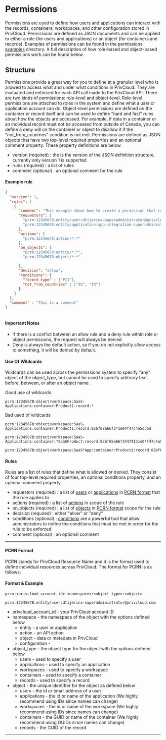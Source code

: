 # Permissions
Permissions are used to define how users and applications can interact with the records, containers, workspaces, and other
configuration stored in PrivCloud. Permissions are defined as JSON documents and can be applied to either a role 
(for users and applications) or an object (for containers and records). Examples of permissions can be found in the 
permissions  [examples](examples/permissions) directory.  A full description of how role-based and object-based permissions work can be 
found below.

## Structure
Permissions provide a great way for you to define at a granular level who is allowed to access what and under what conditions in PrivCloud.
They are evaluated and enforced for each API call made to the PrivCloud API. There are two kinds of permissions: role-level and object-level. 
Role-level permissions are attached to roles in the system and define what a user or application account can do. Object-level 
permissions are defined on the container or record itself and can be used to define "hard and fast" rules about how the 
objects are accessed. For example, if data in a container or an individual record must not be accessed from outside of Canada, you
can define a deny will on the container or object to disallow it if the "not_from_countries" condition is not met. 
Permissions are defined as JSON  objects that have two top-level required properties and an optional comment 
property. These property definitions are below.

  * version (required) : the is the version of the JSON definition structure, currently only version 1 is supported
  * rules (required) : a list of rules 
  * comment (optional) : an optional comment for the rule

#### Example rule
```json
{
  "version": 1,
  "rules": [
    {
      "comment": "This example shows how to create a permission that can be used to grant super-administrative privileges over the entire instance. In this case, this permission is allowing the user dtijerina-superadministrator@privcloud.com or the application app-integration-superadministrator these privileges. Once this permissions is created, it needs to be assigned to a role and then the role granted to dtijerina-superadministrator@privcloud.com or the application app-integration-superadministrator.",
      "requestors": [
        "pcrn:12345678:entity/user:dtijerina-superadministrator@privcloud.com",
        "pcrn:12345678:entity/application:app-integration-superadministrator"
      ],
      "actions": [
        "pcrn:12345678:action/*:*"
      ],
      "on_objects": [
        "pcrn:12345678:entity/*:*",
        "pcrn:12345678:object/*:*"

      ],
      "decision": "allow",
      "conditions": {
        "record_type" : ["PII"],
        "not_from_countries" : ["IQ", "IR"]
      }
    }
  ],
  "comment" : "This is a comment"
}
 
```

#### Important Notes
* If there is a conflict between an allow rule and a deny rule within role or object permissions, the request will always be denied.
* Deny is always the default action, so if you do not explicitly allow access to something, it will be denied by default.

#### Use Of Wildcards
Wildcards can be used across the permissions system to specify "any" object of the object_type, but cannot be used to specify arbtirary
text before, between, or after an object name.

Good use of wildcards
```
pcrn:12345678:object/workspace:SaaS-Applications:container:Product1:record:*
```

Bad used of wildcards
```
pcrn:12345678:object/workspace:SaaS-Applications:container:Product1:record:82bf08a66f3*1e04f47c4a5d35d

pcrn:12345678:object/workspace:SaaS-Applications:container:*SaaSProduct:record:82bf08a66f344741b1e04f47c4a5d35d

pcrn:12345678:object/workspace:SaaS*App:container:Product1:record:82bf08a66f344741b1e04f47c4a5d35d
```

#### Rules
Rules are a list of rules that define what is allowed or denied. They consist of four top-level required properties, an optional 
conditions property, and an optional comment property.

  * requestors (required) : a list of [users](../README.md#users) or [applications](../README.md#applications) in [PCRN format](#pcrn-format) that the rule applies to
  * actions (required) : a list of [actions](actions.md) in scope of the rule
  * on_objects (required) : a list of [objects](../README.md#object) in [PCRN format](#pcrn-format) scope for the rule
  * decision (required) : either "allow" or "deny"
  * conditions (optional) : [conditions](conditions.md) are a powerful tool that allow administrators to define the conditions that must
  be met in order for the rule to be enforced
  * comment (optional) : an optional comment
  
---
  
#### PCRN Format
PCRN stands for PrivCloud Resource Name and it is the format used to define individual resources across PrivCloud. The format
for PCRN is as follows:

#### Format & Example
```
prcn:<privcloud_account_id>:<namespace>/<object_type>:<object>
```

```
pcrn:12345678:entity/user:dtijerina-superadministrator@privcloud.com
```

 * privcloud_account_id - your PrivCloud account ID
 * namespace - the namespace of the object with the options defined below
   * entity - a user or application
   * action - an API action
   * object - data or metadata in PrivCloud
   * configuration - 
 * object_type - the object type for the object with the options defined below
   * users - used to specify a user 
   * applications - used to specify an application
   * workspaces - used to specify a workspace
   * containers - used to specify a container
   * records - used to specify a record
 * object - the unique identifier for the object as defined below
   * users - the id or email address of a user 
   * applications - the id or name of the application (We highly recommend using IDs since names can change)
   * workspaces - the id or name of the workspace (We highly recommend using IDs since names can change)
   * containers - the GUID or name of the container (We highly recommend using GUIDs since names can change)
   * records - the GUID of the record
   
---
